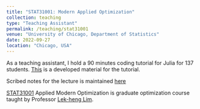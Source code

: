 ```yaml
---
title: "STAT31001: Modern Applied Optimization"
collection: teaching
type: "Teaching Assistant"
permalink: /teaching/stat31001
venue: "University of Chicago, Department of Statistics"
date: 2022-09-27
location: "Chicago, USA"
---
```



As a teaching assistant, I hold a 90 minutes coding tutorial for Julia for 137 students. [This]() is a developed material for the tutorial.

Scribed notes for the lecture is maintained [here]()

[STAT31001](http://www.stat.uchicago.edu/~lekheng/courses/348/) Applied Modern Optimization is graduate optimization course taught by Professor [Lek-heng Lim](https://www.stat.uchicago.edu/~lekheng/).


